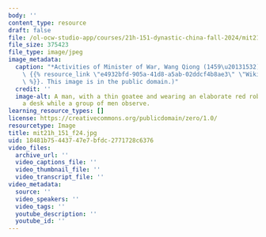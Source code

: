```yaml
---
body: ''
content_type: resource
draft: false
file: /ol-ocw-studio-app/courses/21h-151-dynastic-china-fall-2024/mit21h_151_f24.jpg
file_size: 375423
file_type: image/jpeg
image_metadata:
  caption: "*Activities of Minister of War, Wang Qiong (1459\u20131532)* (1736). (Source:\
    \ {{% resource_link \"e4932bfd-905a-41d8-a5ab-02ddcf4b8ae3\" \"Wikimedia Commons\"\
    \ %}}. This image is in the public domain.)"
  credit: ''
  image-alt: A man, with a thin goatee and wearing an elaborate red robe, sits at
    a desk while a group of men observe.
learning_resource_types: []
license: https://creativecommons.org/publicdomain/zero/1.0/
resourcetype: Image
title: mit21h_151_f24.jpg
uid: 18481b75-4437-47e7-bfdc-2771728c6376
video_files:
  archive_url: ''
  video_captions_file: ''
  video_thumbnail_file: ''
  video_transcript_file: ''
video_metadata:
  source: ''
  video_speakers: ''
  video_tags: ''
  youtube_description: ''
  youtube_id: ''
---
```

